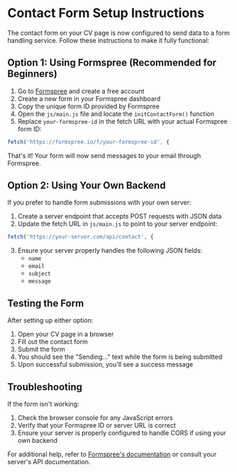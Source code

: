 # Contact Form Setup Instructions

The contact form on your CV page is now configured to send data to a form handling service. Follow these instructions to make it fully functional:

## Option 1: Using Formspree (Recommended for Beginners)

1. Go to [Formspree](https://formspree.io/) and create a free account
2. Create a new form in your Formspree dashboard
3. Copy the unique form ID provided by Formspree
4. Open the `js/main.js` file and locate the `initContactForm()` function
5. Replace `your-formspree-id` in the fetch URL with your actual Formspree form ID:

```javascript
fetch('https://formspree.io/f/your-formspree-id', {
```

That's it! Your form will now send messages to your email through Formspree.

## Option 2: Using Your Own Backend

If you prefer to handle form submissions with your own server:

1. Create a server endpoint that accepts POST requests with JSON data
2. Update the fetch URL in `js/main.js` to point to your server endpoint:

```javascript
fetch('https://your-server.com/api/contact', {
```

3. Ensure your server properly handles the following JSON fields:
   - `name`
   - `email`
   - `subject`
   - `message`

## Testing the Form

After setting up either option:

1. Open your CV page in a browser
2. Fill out the contact form
3. Submit the form
4. You should see the "Sending..." text while the form is being submitted
5. Upon successful submission, you'll see a success message

## Troubleshooting

If the form isn't working:

1. Check the browser console for any JavaScript errors
2. Verify that your Formspree ID or server URL is correct
3. Ensure your server is properly configured to handle CORS if using your own backend

For additional help, refer to [Formspree's documentation](https://formspree.io/docs/) or consult your server's API documentation.